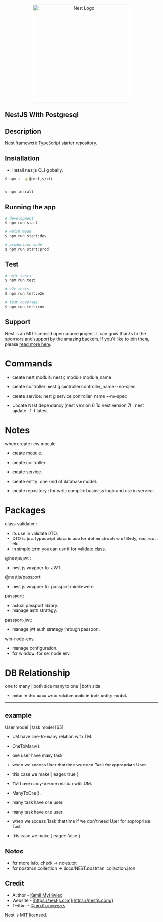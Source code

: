 <p align="center">
  <a href="http://nestjs.com/" target="blank"><img src="https://nestjs.com/img/logo_text.svg" width="320" alt="Nest Logo" /></a>
</p>

## NestJS With Postgresql

## Description

[Nest](https://github.com/nestjs/nest) framework TypeScript starter repository.

## Installation

- install nestjs CLI globally.

```bash
$ npm i -g @nestjs/cli
```

```bash

$ npm install
```

## Running the app

```bash
# development
$ npm run start

# watch mode
$ npm run start:dev

# production mode
$ npm run start:prod
```

## Test

```bash
# unit tests
$ npm run test

# e2e tests
$ npm run test:e2e

# test coverage
$ npm run test:cov
```

## Support

Nest is an MIT-licensed open source project. It can grow thanks to the sponsors and support by the amazing backers. If you'd like to join them, please [read more here](https://docs.nestjs.com/support).

# Commands

- create nest module: nest g module module_name
- create controller: nest g controller controller_name --no-spec
- create service: nest g service controller_name --no-spec

- Update Nest dependancy (nest version 6 To nest version 7) :
  nest update -f -t latest

# Notes

when create new module

- create module.
- create controller.
- create service.

- create entity: one kind of database model.
- create repository : for write complex business logic and use in service.

# Packages

class-validator :

- its use in validate DTO.
- DTO is just typescript class is use for define structure of Body, req, res .. etc.
- in simple term you can use it for validate class.

@nestjs/jwt :

- nest js wrapper for JWT.

@nestjs/passport:

- nest js wrapper for passport middlewere.

passport:

- actual passport library.
- manage auth strategy.

passport-jwt:

- manage jwt auth strategy through passport.

win-node-env:

- manage configuration.
- for window: for set node env.

# DB Relationship

one to many | both side
many to one | both side

- note: in this case write relation code in both entity model.

---

## example

User model | task model [65]

- UM have one-to-many relation with TM.
- OneToMany().
- one user have many task
- when we access User that time we need Task for appropriate User.
- this case we make { eager: true }

- TM have many-to-one relation with UM.
- ManyToOne().
- many task have one user.
- many task have one user.
- when we access Task that time if we don't need User for appropriate Tasl.
- this case we make { eager: false }

## Notes

- for more info. check -> notes.txt
- for postman collection -> docs/NEST.postman_collection.json

## Credit

- Author - [Kamil Myśliwiec](https://kamilmysliwiec.com)
- Website - [https://nestjs.com](https://nestjs.com/)
- Twitter - [@nestframework](https://twitter.com/nestframework)

Nest is [MIT licensed](LICENSE).
